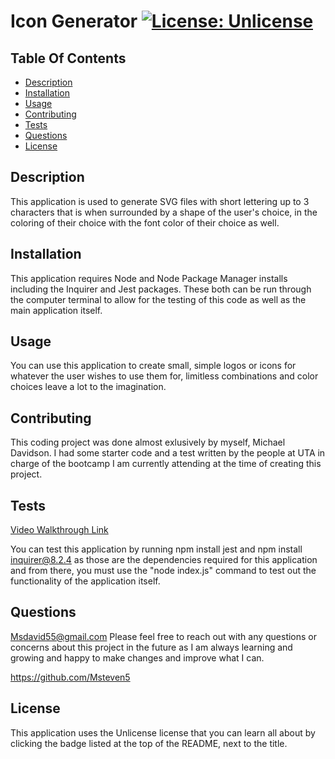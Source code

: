 # Icon Generator            [![License: Unlicense](https://img.shields.io/badge/license-Unlicense-blue.svg)](http://unlicense.org/)

## Table Of Contents

- [Description](#Description)
- [Installation](#Installation)
- [Usage](#Usage)
- [Contributing](#Contributing)
- [Tests](#Tests)
- [Questions](#Questions)
- [License](#License)

## Description

This application is used to generate SVG files with short lettering up to 3 characters that is when surrounded by a shape of the user's choice, in the coloring of their choice with the font color of their choice as well.

## Installation

This application requires Node and Node Package Manager installs including the Inquirer and Jest packages. These both can be run through the computer terminal to allow for the testing of this code as well as the main application itself.

## Usage

You can use this application to create small, simple logos or icons for whatever the user wishes to use them for, limitless combinations and color choices leave a lot to the imagination.

## Contributing

This coding project was done almost exlusively by myself, Michael Davidson. I had some starter code and a test written by the people at UTA in charge of the bootcamp I am currently attending at the time of creating this project.

## Tests
[Video Walkthrough Link](https://drive.google.com/file/d/1z6reSkqlcvNIQflH0kK1179zylaVF4U9/view)

You can test this application by running npm install jest and npm install inquirer@8.2.4 as those are the dependencies required for this application and from there, you must use the "node index.js" command to test out the functionality of the application itself.

## Questions

Msdavid55@gmail.com Please feel free to reach out with any questions or concerns about this project in the future as I am always learning and growing and happy to make changes and improve what I can.

https://github.com/Msteven5

## License

This application uses the Unlicense license that you can learn all about by clicking the badge listed at the top of the README, next to the title.
